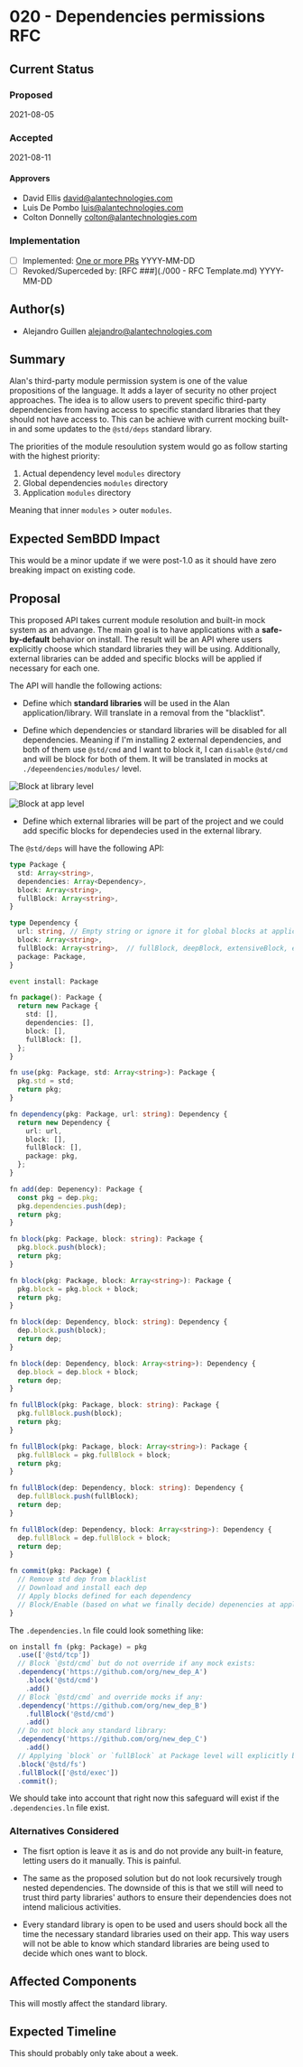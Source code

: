 # 020 - Dependencies permissions RFC

## Current Status

### Proposed

2021-08-05

### Accepted

2021-08-11

#### Approvers

- David Ellis <david@alantechnologies.com>
- Luis De Pombo <luis@alantechnologies.com>
- Colton Donnelly <colton@alantechnologies.com>

### Implementation

- [ ] Implemented: [One or more PRs](https://github.com/alantech/alan/some-pr-link-here) YYYY-MM-DD
- [ ] Revoked/Superceded by: [RFC ###](./000 - RFC Template.md) YYYY-MM-DD

## Author(s)

- Alejandro Guillen <alejandro@alantechnologies.com>

## Summary

Alan's third-party module permission system is one of the value propositions of the language. It adds a layer of security no other project approaches. The idea is to allow users to prevent specific third-party dependencies from having access to specific standard libraries that they should not have access to. This can be achieve with current mocking built-in and some updates to the `@std/deps` standard library.

The priorities of the module resoulution system would go as follow starting with the highest priority:

1. Actual dependency level `modules` directory
2. Global dependencies `modules` directory
3. Application `modules` directory

Meaning that inner `modules` > outer `modules`.

## Expected SemBDD Impact

This would be a minor update if we were post-1.0 as it should have zero breaking impact on existing code.

## Proposal

This proposed API takes current module resolution and built-in mock system as an advange. The main goal is to have applications with a **safe-by-default** behavior on install. The result will be an API where users explicitly choose which standard libraries they will be using. Additionally, external libraries can be added and specific blocks will be applied if necessary for each one.

The API will handle the following actions:

- Define which **standard libraries** will be used in the Alan application/library. Will translate in a removal from the "blacklist".

- Define which dependencies or standard libraries will be disabled for all dependencies. Meaning if I'm installing 2 external dependencies, and both of them use `@std/cmd` and I want to block it, I can `disable` `@std/cmd` and will be block for both of them. It will be translated in mocks at `./depeendencies/modules/` level.

![Block at library level](./lib-lvl-v1.png)

![Block at app level](./app-lvl-v1.png)

- Define which external libraries will be part of the project and we could add specific blocks for dependecies used in the external library.

The `@std/deps` will have the following API:

```ts
type Package {
  std: Array<string>,
  dependencies: Array<Dependency>,
  block: Array<string>,
  fullBlock: Array<string>,
}

type Dependency {
  url: string, // Empty string or ignore it for global blocks at application level
  block: Array<string>,
  fullBlock: Array<string>,  // fullBlock, deepBlock, extensiveBlock, exhaustiveBlock?
  package: Package,
}

event install: Package

fn package(): Package {
  return new Package {
    std: [],
    dependencies: [],
    block: [],
    fullBlock: [],
  };
}

fn use(pkg: Package, std: Array<string>): Package {
  pkg.std = std;
  return pkg;
}

fn dependency(pkg: Package, url: string): Dependency {
  return new Dependency {
    url: url,
    block: [],
    fullBlock: [],
    package: pkg,
  };
}

fn add(dep: Depenency): Package {
  const pkg = dep.pkg;
  pkg.dependencies.push(dep);
  return pkg;
}

fn block(pkg: Package, block: string): Package {
  pkg.block.push(block);
  return pkg;
}

fn block(pkg: Package, block: Array<string>): Package {
  pkg.block = pkg.block + block;
  return pkg;
}

fn block(dep: Dependency, block: string): Dependency {
  dep.block.push(block);
  return dep;
}

fn block(dep: Dependency, block: Array<string>): Dependency {
  dep.block = dep.block + block;
  return dep;
}

fn fullBlock(pkg: Package, block: string): Package {
  pkg.fullBlock.push(block);
  return pkg;
}

fn fullBlock(pkg: Package, block: Array<string>): Package {
  pkg.fullBlock = pkg.fullBlock + block;
  return pkg;
}

fn fullBlock(dep: Dependency, block: string): Dependency {
  dep.fullBlock.push(fullBlock);
  return dep;
}

fn fullBlock(dep: Dependency, block: Array<string>): Dependency {
  dep.fullBlock = dep.fullBlock + block;
  return dep;
}

fn commit(pkg: Package) {
  // Remove std dep from blacklist
  // Download and install each dep
  // Apply blocks defined for each dependency
  // Block/Enable (based on what we finally decide) depenencies at application level, meaning that mocks will exists at /dependencies/modules/
}
```

The `.dependencies.ln` file could look something like:

```ts
on install fn (pkg: Package) = pkg
  .use(['@std/tcp'])
  // Block `@std/cmd` but do not override if any mock exists:
  .dependency('https://github.com/org/new_dep_A')
    .block('@std/cmd')
    .add()
  // Block `@std/cmd` and override mocks if any:
  .dependency('https://github.com/org/new_dep_B')
    .fullBlock('@std/cmd')
    .add()
  // Do not block any standard library:
  .dependency('https://github.com/org/new_dep_C')
    .add()
  // Applying `block` or `fullBlock` at Package level will explicitly block standard library modules for all dependencies
  .block('@std/fs')
  .fullBlock(['@std/exec'])
  .commit();
```

We should take into account that right now this safeguard will exist if the `.dependencies.ln` file exist.

### Alternatives Considered

- The fisrt option is leave it as is and do not provide any built-in feature, letting users do it manually. This is painful.

- The same as the proposed solution but do not look recursively trough nested dependencies. The downside of this is that we still will need to trust third party libraries' authors to ensure their dependencies does not intend malicious activities.

- Every standard library is open to be used and users should bock all the time the necessary standard libraries used on their app. This way users will not be able to know which standard libraries are being used to decide which ones want to block.

## Affected Components

This will mostly affect the standard library.

## Expected Timeline

This should probably only take about a week.
